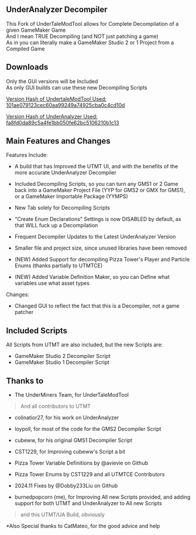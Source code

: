 ## UnderAnalyzer Decompiler

This Fork of UnderTaleModTool allows for Complete Decompilation of a given GameMaker Game
<br>
And I mean TRUE Decompiling (and NOT just patching a game)
<br>
As in you can literally make a GameMaker Studio 2 or 1 Project from a Compiled Game

## Downloads

Only the GUI versions will be Included
<br>
As only GUI builds can use these new Decompiling Scripts

[Version Hash of UndertaleModTool Used: 101ae079123cec60aa99249a74925cba0c4cd10d](https://github.com/UnderminersTeam/UndertaleModTool/commit/101ae079123cec60aa99249a74925cba0c4cd10d)

[Version Hash of UnderAnalyzer Used: fa8fd0da89c5a4fe1bb050fe62bc5106210b1c13](https://github.com/UnderminersTeam/Underanalyzer/tree/fa8fd0da89c5a4fe1bb050fe62bc5106210b1c13)

## Main Features and Changes

Features Include:
- A build that has Improved the UTMT UI, and with the benefits of the more accurate UnderAnalyzer Decompiler
- Included Decompiling Scripts, so you can turn any GMS1 or 2 Game back into a GameMaker Project File (YYP for GMS2 or GMX for GMS1), or a GameMaker Importable Package (YYMPS)
- New Tab solely for Decompiling Scripts
- "Create Enum Declarations" Settings is now DISABLED by default, as that WILL fuck up a Decompilation
- Frequent Decompiler Updates to the Latest UnderAnalyzer Version
- Smaller file and project size, since unused libraries have been removed

- (NEW) Added Support for decompiling Pizza Tower's Player and Particle Enums (thanks partially to UTMTCE)
- (NEW) Added Variable Definition Maker, so you can Define what variables use what asset types

Changes:
- Changed GUI to reflect the fact that this is a Decompiler, not a game patcher

## Included Scripts

All Scripts from UTMT are also included, but the new Scripts are:

- GameMaker Studio 2 Decompiler Script
- GameMaker Studio 1 Decompiler Script

## Thanks to
* The UnderMiners Team, for UnderTaleModTool
> And all contributors to UTMT

* colinatior27, for his work on UnderAnalyzer
* loypoll, for most of the code for the GMS2 Decompiler Script
* cubeww, for his original GMS1 Decompiler Script
* CST1229, for Improving cubeww's Script a bit
* Pizza Tower Variable Definitions by @avievie on Github
* Pizza Tower Enums by CST1229 and all UTMTCE Contributors
* 2024.11 Fixes by @Dobby233Liu on Github

* burnedpopcorn (me), for Improving All new Scripts provided, and adding support for both UTMT and UnderAnalyzer to All new Scripts
> and this UTMT/UA Build, obviously


*Also Special thanks to CatMateo, for the good advice and help
